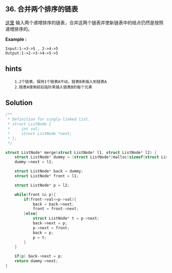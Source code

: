 ## 36. 合并两个排序的链表
[这里](https://www.acwing.com/problem/content/34/)
输入两个递增排序的链表，合并这两个链表并使新链表中的结点仍然是按照递增排序的。

**Example :**
```
Input:1->3->5 , 2->4->5
Output:1->2->3->4->5->5
```
## hints
```
    1.2个链表，保持1个链表A不动，链表B来插入到链表A
    2.链表A使用前后指针来插入链表B的每个元素
```
## Solution
``` c
/**
 * Definition for singly-linked list.
 * struct ListNode {
 *     int val;
 *     struct ListNode *next;
 * };
 */

struct ListNode* merge(struct ListNode* l1, struct ListNode* l2) {
    struct ListNode* dummy = (struct ListNode*)malloc(sizeof(struct ListNode));
    dummy->next = l1;

    struct ListNode* back = dummy;
    struct ListNode* front = l1;

    struct ListNode* p = l2;

    while(front && p){
        if(front->val<=p->val){
            back = back->next;
            front = front->next;
        }else{
            struct ListNode* t = p->next;
            back->next = p;
            p->next = front;
            back = p;
            p = t;
        }
    }

    if(p) back->next = p;
    return dummy->next;
}
```